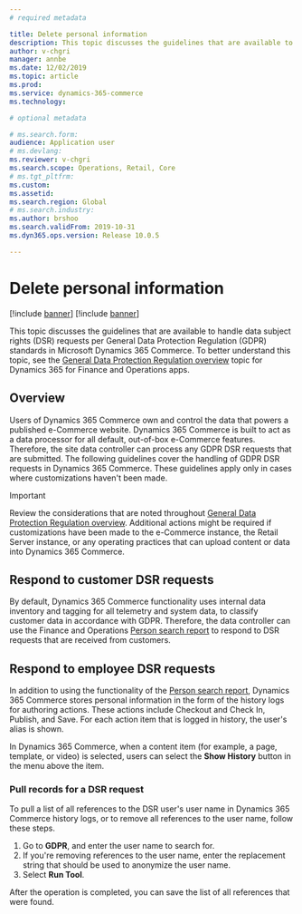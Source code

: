 ```yaml
---
# required metadata

title: Delete personal information
description: This topic discusses the guidelines that are available to handle data subject requests per General Data Protection Regulation (GDPR) standards in Microsoft Dynamics 365 Commerce.
author: v-chgri
manager: annbe
ms.date: 12/02/2019
ms.topic: article
ms.prod: 
ms.service: dynamics-365-commerce
ms.technology: 

# optional metadata

# ms.search.form: 
audience: Application user
# ms.devlang: 
ms.reviewer: v-chgri
ms.search.scope: Operations, Retail, Core
# ms.tgt_pltfrm: 
ms.custom: 
ms.assetid: 
ms.search.region: Global
# ms.search.industry: 
ms.author: brshoo
ms.search.validFrom: 2019-10-31
ms.dyn365.ops.version: Release 10.0.5

---
```


# Delete personal information

[!include [banner](includes/preview-banner.md)]
[!include [banner](includes/banner.md)]

This topic discusses the guidelines that are available to handle data subject rights (DSR) requests per General Data Protection Regulation (GDPR) standards in Microsoft Dynamics 365 Commerce. To better understand this topic, see the [General Data Protection Regulation overview](https://docs.microsoft.com/dynamics365/unified-operations/dev-itpro/gdpr/gdpr-guide) topic for Dynamics 365 for Finance and Operations apps.

## Overview

Users of Dynamics 365 Commerce own and control the data that powers a published e-Commerce website. Dynamics 365 Commerce is built to act as a data processor for all default, out-of-box e-Commerce features. Therefore, the site data controller can process any GDPR DSR requests that are submitted. The following guidelines cover the handling of GDPR DSR requests in Dynamics 365 Commerce. These guidelines apply only in cases where customizations haven't been made.

> [!IMPORTANT]
> Review the considerations that are noted throughout [General Data Protection Regulation overview](https://docs.microsoft.com/dynamics365/unified-operations/dev-itpro/gdpr/gdpr-guide). Additional actions might be required if customizations have been made to the e-Commerce instance, the Retail Server instance, or any operating practices that can upload content or data into Dynamics 365 Commerce.
## Respond to customer DSR requests

By default, Dynamics 365 Commerce functionality uses internal data inventory and tagging for all telemetry and system data, to classify customer data in accordance with GDPR. Therefore, the data controller can use the Finance and Operations [Person search report](https://docs.microsoft.com/dynamics365/unified-operations/dev-itpro/gdpr/gdpr-guide#the-person-search-report) to respond to DSR requests that are received from customers.

## Respond to employee DSR requests

In addition to using the functionality of the [Person search report](https://docs.microsoft.com/dynamics365/unified-operations/dev-itpro/gdpr/gdpr-guide#the-person-search-report), Dynamics 365 Commerce stores personal information in the form of the history logs for authoring actions. These actions include Checkout and Check In, Publish, and Save. For each action item that is logged in history, the user's alias is shown.

In Dynamics 365 Commerce, when a content item (for example, a page, template, or video) is selected, users can select the **Show History** button in the menu above the item.

### Pull records for a DSR request

To pull a list of all references to the DSR user's user name in Dynamics 365 Commerce history logs, or to remove all references to the user name, follow these steps.

1. Go to **GDPR**, and enter the user name to search for.
1. If you're removing references to the user name, enter the replacement string that should be used to anonymize the user name.
1. Select **Run Tool**.

After the operation is completed, you can save the list of all references that were found.
